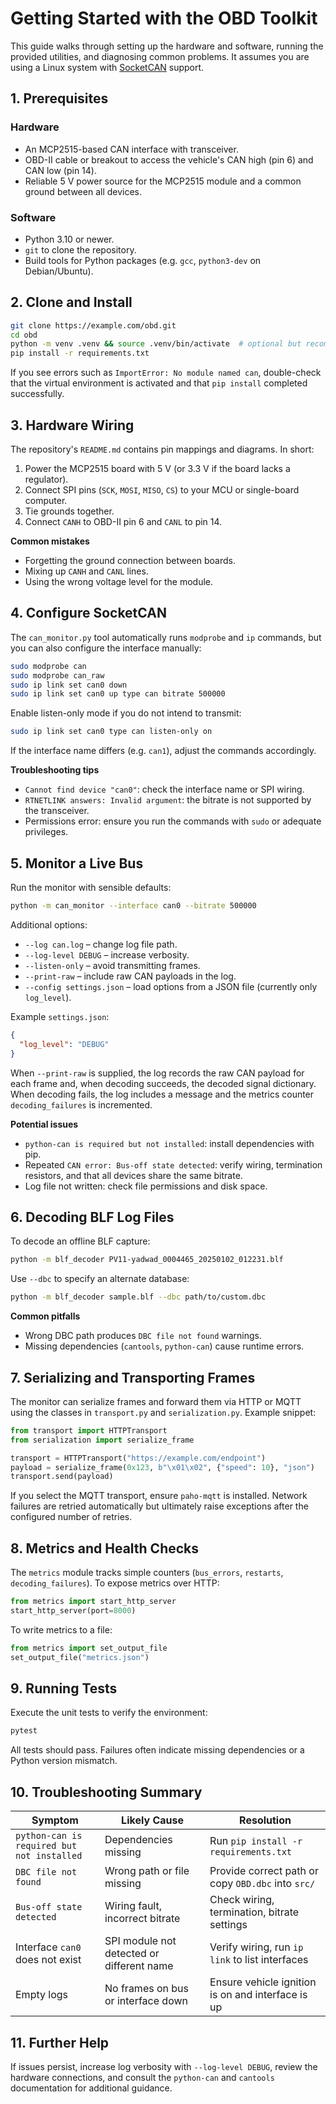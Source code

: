 # Getting Started with the OBD Toolkit

This guide walks through setting up the hardware and software, running the provided
utilities, and diagnosing common problems.  It assumes you are using a Linux system
with [SocketCAN](https://www.kernel.org/doc/Documentation/networking/can.txt) support.

## 1. Prerequisites

### Hardware
- An MCP2515-based CAN interface with transceiver.
- OBD-II cable or breakout to access the vehicle's CAN high (pin 6) and CAN low (pin 14).
- Reliable 5 V power source for the MCP2515 module and a common ground between all devices.

### Software
- Python 3.10 or newer.
- `git` to clone the repository.
- Build tools for Python packages (e.g. `gcc`, `python3-dev` on Debian/Ubuntu).

## 2. Clone and Install

```bash
git clone https://example.com/obd.git
cd obd
python -m venv .venv && source .venv/bin/activate  # optional but recommended
pip install -r requirements.txt
```

If you see errors such as `ImportError: No module named can`, double-check that the
virtual environment is activated and that `pip install` completed successfully.

## 3. Hardware Wiring

The repository's `README.md` contains pin mappings and diagrams.  In short:

1. Power the MCP2515 board with 5 V (or 3.3 V if the board lacks a regulator).
2. Connect SPI pins (`SCK`, `MOSI`, `MISO`, `CS`) to your MCU or single-board computer.
3. Tie grounds together.
4. Connect `CANH` to OBD-II pin 6 and `CANL` to pin 14.

**Common mistakes**
- Forgetting the ground connection between boards.
- Mixing up `CANH` and `CANL` lines.
- Using the wrong voltage level for the module.

## 4. Configure SocketCAN

The `can_monitor.py` tool automatically runs `modprobe` and `ip` commands, but you can
also configure the interface manually:

```bash
sudo modprobe can
sudo modprobe can_raw
sudo ip link set can0 down
sudo ip link set can0 up type can bitrate 500000
```

Enable listen-only mode if you do not intend to transmit:

```bash
sudo ip link set can0 type can listen-only on
```

If the interface name differs (e.g. `can1`), adjust the commands accordingly.

**Troubleshooting tips**
- `Cannot find device "can0"`: check the interface name or SPI wiring.
- `RTNETLINK answers: Invalid argument`: the bitrate is not supported by the transceiver.
- Permissions error: ensure you run the commands with `sudo` or adequate privileges.

## 5. Monitor a Live Bus

Run the monitor with sensible defaults:

```bash
python -m can_monitor --interface can0 --bitrate 500000
```

Additional options:
- `--log can.log` – change log file path.
- `--log-level DEBUG` – increase verbosity.
- `--listen-only` – avoid transmitting frames.
- `--print-raw` – include raw CAN payloads in the log.
- `--config settings.json` – load options from a JSON file (currently only `log_level`).

Example `settings.json`:

```json
{
  "log_level": "DEBUG"
}
```

When `--print-raw` is supplied, the log records the raw CAN payload for each
frame and, when decoding succeeds, the decoded signal dictionary.  When decoding
fails, the log includes a message and the metrics counter `decoding_failures` is
incremented.

**Potential issues**
- `python-can is required but not installed`: install dependencies with pip.
- Repeated `CAN error: Bus-off state detected`: verify wiring, termination resistors,
  and that all devices share the same bitrate.
- Log file not written: check file permissions and disk space.

## 6. Decoding BLF Log Files

To decode an offline BLF capture:

```bash
python -m blf_decoder PV11-yadwad_0004465_20250102_012231.blf
```

Use `--dbc` to specify an alternate database:

```bash
python -m blf_decoder sample.blf --dbc path/to/custom.dbc
```

**Common pitfalls**
- Wrong DBC path produces `DBC file not found` warnings.
- Missing dependencies (`cantools`, `python-can`) cause runtime errors.

## 7. Serializing and Transporting Frames

The monitor can serialize frames and forward them via HTTP or MQTT using the
classes in `transport.py` and `serialization.py`.  Example snippet:

```python
from transport import HTTPTransport
from serialization import serialize_frame

transport = HTTPTransport("https://example.com/endpoint")
payload = serialize_frame(0x123, b"\x01\x02", {"speed": 10}, "json")
transport.send(payload)
```

If you select the MQTT transport, ensure `paho-mqtt` is installed.  Network failures
are retried automatically but ultimately raise exceptions after the configured number
of retries.

## 8. Metrics and Health Checks

The `metrics` module tracks simple counters (`bus_errors`, `restarts`,
`decoding_failures`).  To expose metrics over HTTP:

```python
from metrics import start_http_server
start_http_server(port=8000)
```

To write metrics to a file:

```python
from metrics import set_output_file
set_output_file("metrics.json")
```

## 9. Running Tests

Execute the unit tests to verify the environment:

```bash
pytest
```

All tests should pass.  Failures often indicate missing dependencies or a Python
version mismatch.

## 10. Troubleshooting Summary

| Symptom | Likely Cause | Resolution |
|--------|--------------|-----------|
| `python-can is required but not installed` | Dependencies missing | Run `pip install -r requirements.txt` |
| `DBC file not found` | Wrong path or file missing | Provide correct path or copy `OBD.dbc` into `src/` |
| `Bus-off state detected` | Wiring fault, incorrect bitrate | Check wiring, termination, bitrate settings |
| Interface `can0` does not exist | SPI module not detected or different name | Verify wiring, run `ip link` to list interfaces |
| Empty logs | No frames on bus or interface down | Ensure vehicle ignition is on and interface is up |

## 11. Further Help

If issues persist, increase log verbosity with `--log-level DEBUG`, review the
hardware connections, and consult the `python-can` and `cantools` documentation for
additional guidance.

